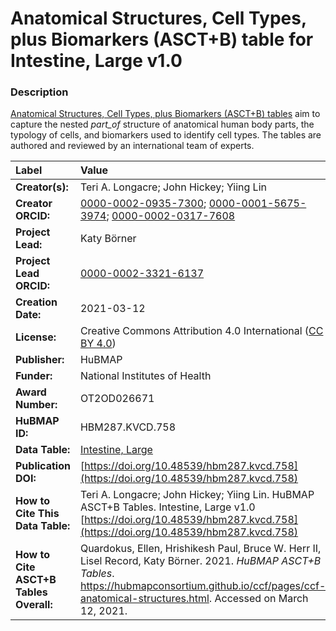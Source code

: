 # Anatomical Structures, Cell Types, plus Biomarkers (ASCT+B) table for Intestine, Large v1.0

### Description
[Anatomical Structures, Cell Types, plus Biomarkers (ASCT+B) tables](https://hubmapconsortium.github.io/ccf/pages/ccf-anatomical-structures.html) aim to capture the nested *part_of* structure of anatomical human body parts, the typology of cells, and biomarkers used to identify cell types. The tables are authored and reviewed by an international team of experts.

| Label | Value |
| :------------- |:-------------|
| **Creator(s):** | Teri A. Longacre; John Hickey; Yiing Lin |
| **Creator ORCID:** | [0000-0002-0935-7300](https://orcid.org/0000-0002-0935-7300); [0000-0001-5675-3974](https://orcid.org/0000-0001-5675-3974); [0000-0002-0317-7608](https://orcid.org/0000-0002-0317-7608) |
| **Project Lead:** | Katy B&ouml;rner |
| **Project Lead ORCID:** | [0000-0002-3321-6137](https://orcid.org/0000-0002-3321-6137) |
| **Creation Date:** | 2021-03-12 |
| **License:** | Creative Commons Attribution 4.0 International ([CC BY 4.0](https://creativecommons.org/licenses/by/4.0/)) |
| **Publisher:** | HuBMAP |
| **Funder:** | National Institutes of Health |
| **Award Number:** | OT2OD026671 |
| **HuBMAP ID:** | HBM287.KVCD.758 |
| **Data Table:** | [Intestine, Large](https://hubmapconsortium.github.io/ccf-releases/v1.0/asct-b/ASCT-B_VH_Intestine_Large.csv) |
| **Publication DOI:** | [https://doi.org/10.48539/hbm287.kvcd.758](https://doi.org/10.48539/hbm287.kvcd.758) |
| **How to Cite This Data Table:** | Teri A. Longacre; John Hickey; Yiing Lin. HuBMAP ASCT+B Tables. Intestine, Large v1.0 [https://doi.org/10.48539/hbm287.kvcd.758](https://doi.org/10.48539/hbm287.kvcd.758) |
| **How to Cite ASCT+B Tables Overall:** | Quardokus, Ellen, Hrishikesh Paul, Bruce W. Herr II, Lisel Record, Katy B&ouml;rner. 2021. *HuBMAP ASCT+B Tables*. https://hubmapconsortium.github.io/ccf/pages/ccf-anatomical-structures.html. Accessed on March 12, 2021. |
